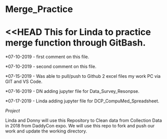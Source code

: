 # Merge_Practice
<<HEAD
This for Linda to practice merge function through GitBash.
=======

*07-10-2019 - first comment on this file.

*07-10-2019 - second comment on this file.

*07-15-2019 -  Was able to pull/push to Github 2 excel files my work PC via GIT and VS Code. 

*07-16-2019 - DN adding jupyter file for Data_Survey_Resonpse.

*07-17-2019 - Linda adding jupyter file for DCP_CompuMed_Spreadsheet.



*Project*

Linda and Donny will use this Repository to Clean data from Collection Data in 2018 from DaddyCon expo. 
We will use this repo to fork and push our work and update the working directory. 

